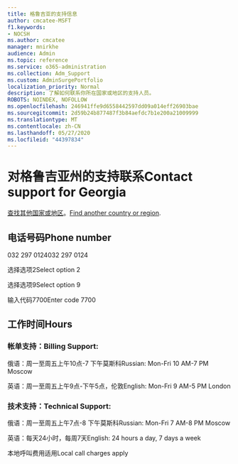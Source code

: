 ```yaml
---
title: 格鲁吉亚的支持信息
author: cmcatee-MSFT
f1.keywords:
- NOCSH
ms.author: cmcatee
manager: mnirkhe
audience: Admin
ms.topic: reference
ms.service: o365-administration
ms.collection: Adm_Support
ms.custom: AdminSurgePortfolio
localization_priority: Normal
description: 了解如何联系你所在国家或地区的支持人员。
ROBOTS: NOINDEX, NOFOLLOW
ms.openlocfilehash: 246941ffe9d6558442597dd09a014eff26903bae
ms.sourcegitcommit: 2d59b24b877487f3b84aefdc7b1e200a21009999
ms.translationtype: MT
ms.contentlocale: zh-CN
ms.lasthandoff: 05/27/2020
ms.locfileid: "44397834"
---
```

# <a name="contact-support-for-georgia"></a><span data-ttu-id="078dc-103">对格鲁吉亚州的支持联系</span><span class="sxs-lookup"><span data-stu-id="078dc-103">Contact support for Georgia</span></span>

<span data-ttu-id="078dc-104">[查找其他国家或地区](../contact-support-for-business-products.md)。</span><span class="sxs-lookup"><span data-stu-id="078dc-104">[Find another country or region](../contact-support-for-business-products.md).</span></span>

## <a name="phone-number"></a><span data-ttu-id="078dc-105">电话号码</span><span class="sxs-lookup"><span data-stu-id="078dc-105">Phone number</span></span>
<span data-ttu-id="078dc-106">032 297 0124</span><span class="sxs-lookup"><span data-stu-id="078dc-106">032 297 0124</span></span>

<span data-ttu-id="078dc-107">选择选项2</span><span class="sxs-lookup"><span data-stu-id="078dc-107">Select option 2</span></span>

<span data-ttu-id="078dc-108">选择选项9</span><span class="sxs-lookup"><span data-stu-id="078dc-108">Select option 9</span></span>

<span data-ttu-id="078dc-109">输入代码7700</span><span class="sxs-lookup"><span data-stu-id="078dc-109">Enter code 7700</span></span>

## <a name="hours"></a><span data-ttu-id="078dc-110">工作时间</span><span class="sxs-lookup"><span data-stu-id="078dc-110">Hours</span></span>
### <a name="billing-support"></a><span data-ttu-id="078dc-111">帐单支持：</span><span class="sxs-lookup"><span data-stu-id="078dc-111">Billing Support:</span></span>

<span data-ttu-id="078dc-112">俄语：周一至周五上午10点-7 下午莫斯科</span><span class="sxs-lookup"><span data-stu-id="078dc-112">Russian: Mon-Fri 10 AM-7 PM Moscow</span></span>

<span data-ttu-id="078dc-113">英语：周一至周五上午9点-下午5点，伦敦</span><span class="sxs-lookup"><span data-stu-id="078dc-113">English: Mon-Fri 9 AM-5 PM London</span></span>

### <a name="technical-support"></a><span data-ttu-id="078dc-114">技术支持：</span><span class="sxs-lookup"><span data-stu-id="078dc-114">Technical Support:</span></span>

<span data-ttu-id="078dc-115">俄语：周一至周五上午7点-8 下午莫斯科</span><span class="sxs-lookup"><span data-stu-id="078dc-115">Russian: Mon-Fri 7 AM-8 PM Moscow</span></span>

<span data-ttu-id="078dc-116">英语：每天24小时，每周7天</span><span class="sxs-lookup"><span data-stu-id="078dc-116">English: 24 hours a day, 7 days a week</span></span>

<span data-ttu-id="078dc-117">本地呼叫费用适用</span><span class="sxs-lookup"><span data-stu-id="078dc-117">Local call charges apply</span></span>
